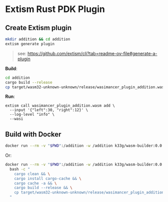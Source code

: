 # Extism Rust PDK Plugin

## Create Extism plugin

```bash
mkdir addition && cd addition
extism generate plugin 
```
> see: https://github.com/extism/cli?tab=readme-ov-file#generate-a-plugin


**Build**:
```bash
cd addition
cargo build --release 
cp target/wasm32-unknown-unknown/release/wasimancer_plugin_addition.wasm ./
```

**Run**:
```
extism call wasimancer_plugin_addition.wasm add \
  --input '{"left":30, "right":12}' \
  --log-level "info" \
  --wasi
```

## Build with Docker

```bash
docker run --rm -v "$PWD":/addition -w /addition k33g/wasm-builder:0.0.5 ./build.sh
```

Or:
```bash
docker run --rm -v "$PWD":/addition -w /addition k33g/wasm-builder:0.0.5 \
  bash -c "
    cargo clean && \
    cargo install cargo-cache && \
    cargo cache -a && \
    cargo build --release && \
    cp target/wasm32-unknown-unknown/release/wasimancer_plugin_addition.wasm ./
  "
```